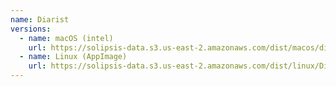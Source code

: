 ```yaml
---
name: Diarist
versions:
  - name: macOS (intel)
    url: https://solipsis-data.s3.us-east-2.amazonaws.com/dist/macos/diarist.dmg
  - name: Linux (AppImage)
    url: https://solipsis-data.s3.us-east-2.amazonaws.com/dist/linux/Diarist-x86_64.AppImage
---
```


